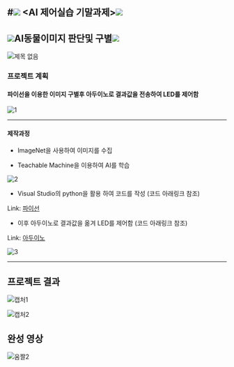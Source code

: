 #<img src="https://img.shields.io/badge/-4D2B1A?style=flat&logo=Buy Me A Coffee&logoColor=white"/> <AI 제어실습 기말과제><img src="https://img.shields.io/badge/-4D2B1A?style=flat&logo=Buy Me A Coffee&logoColor=white"/>
-----------------------
## <img src="https://img.shields.io/badge/-DC0032?style=flat&logo=DPD&logoColor=white"/>AI동물이미지 판단및 구별<img src="https://img.shields.io/badge/-DC0032?style=flat&logo=DPD&logoColor=white"/>

![제목 없음](https://user-images.githubusercontent.com/112461228/207235430-abdee455-65cb-4ee8-a932-0044450cad2a.png)

### 프로젝트 계획
#### 파이선을 이용한 이미지 구별후 아두이노로 결과값을 전송하여 LED를 제어함

![1](https://user-images.githubusercontent.com/112461228/207233026-b5962672-2e3c-47df-9efe-1d0858aa2c87.JPG)

----------------------------------------------------------
#### 제작과정
* ImageNet을 사용하여 이미지를 수집 

* Teachable Machine을 이용하여 AI를 학습

![2](https://user-images.githubusercontent.com/112461228/207233059-ffd5ddb0-fc64-4125-bdd8-955f323ab8b5.JPG)

* Visual Studio의 python을 활용 하여 코드를 작성 (코드 아래링크 참조)

Link: [파이선](https://github.com/lingicheon/AI-/blob/main/AI%ED%8C%8C%EC%9D%B4%EC%84%A0%20%EC%BD%94%EB%93%9C)
* 이후 아두이노로 결과값을 옮겨 LED를 제어함 (코드 아래링크 참조)

Link: [아두이노](https://github.com/lingicheon/AI-/blob/main/AI%20%EC%95%84%EB%91%90%EC%9D%B4%EB%85%B8%20%EC%BD%94%EB%93%9C)

![3](https://user-images.githubusercontent.com/112461228/207233114-7fba1d86-c2d6-4bb1-8464-e6dd4f58f2a7.JPG)

-----------------------------------------------------------------

## 프로젝트 결과 

![캡처1](https://user-images.githubusercontent.com/112461228/206402804-b966a449-aba0-4ee6-aa05-e0fc1db3b48c.JPG)

![캡처2](https://user-images.githubusercontent.com/112461228/206402838-6ed18441-a6c1-4aaf-b6b8-01a5ec75da5b.JPG)

## 완성 영상 
![움짤2](https://user-images.githubusercontent.com/112461228/206396502-af8f4958-48ec-484d-b6bc-8d9f5bcdcd90.gif)
